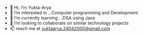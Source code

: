 - 👋 Hi, I’m Yukta-Arya
- 👀 I’m interested in ...Computer programming and Development
- 🌱 I’m currently learning ...DSA using Java
- 💞️ I’m looking to collaborate on similar technology projects
- 📫 reach me at yuktaarya.24042000@gmail.com

<!---
Yukta-04/Yukta-04 is a ✨ special ✨ repository because its `README.md` (this file) appears on your GitHub profile.
You can click the Preview link to take a look at your changes.
--->
